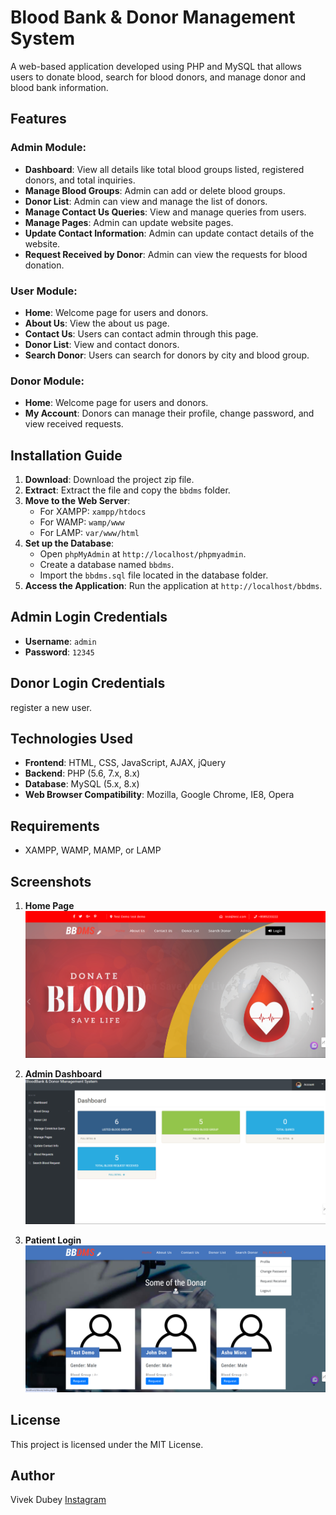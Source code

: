 # Blood Bank & Donor Management System

A web-based application developed using PHP and MySQL that allows users to donate blood, search for blood donors, and manage donor and blood bank information.

## Features

### Admin Module:
- **Dashboard**: View all details like total blood groups listed, registered donors, and total inquiries.
- **Manage Blood Groups**: Admin can add or delete blood groups.
- **Donor List**: Admin can view and manage the list of donors.
- **Manage Contact Us Queries**: View and manage queries from users.
- **Manage Pages**: Admin can update website pages.
- **Update Contact Information**: Admin can update contact details of the website.
- **Request Received by Donor**: Admin can view the requests for blood donation.

### User Module:
- **Home**: Welcome page for users and donors.
- **About Us**: View the about us page.
- **Contact Us**: Users can contact admin through this page.
- **Donor List**: View and contact donors.
- **Search Donor**: Users can search for donors by city and blood group.

### Donor Module:
- **Home**: Welcome page for users and donors.
- **My Account**: Donors can manage their profile, change password, and view received requests.

## Installation Guide

1. **Download**: Download the project zip file.
2. **Extract**: Extract the file and copy the `bbdms` folder.
3. **Move to the Web Server**:
    - For XAMPP: `xampp/htdocs`
    - For WAMP: `wamp/www`
    - For LAMP: `var/www/html`
4. **Set up the Database**:
    - Open `phpMyAdmin` at `http://localhost/phpmyadmin`.
    - Create a database named `bbdms`.
    - Import the `bbdms.sql` file located in the database folder.
5. **Access the Application**: Run the application at `http://localhost/bbdms`.

## Admin Login Credentials
- **Username**: `admin`
- **Password**: `12345`

## Donor Login Credentials
register a new user.

## Technologies Used
- **Frontend**: HTML, CSS, JavaScript, AJAX, jQuery
- **Backend**: PHP (5.6, 7.x, 8.x)
- **Database**: MySQL (5.x, 8.x)
- **Web Browser Compatibility**: Mozilla, Google Chrome, IE8, Opera

## Requirements
- XAMPP, WAMP, MAMP, or LAMP

## Screenshots
1. **Home Page**  
   ![Home Page](Screenshot/Homepage.png)

2. **Admin Dashboard**  
   ![Admin Dashboard](Screenshot/Adminpage.png)

3. **Patient Login**  
   ![Donor List](Screenshot/patient.png)

## License
This project is licensed under the MIT License.

## Author
Vivek Dubey
[Instagram](https://www.instagram.com/vivekkkkk_2.o/)
